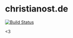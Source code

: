 # christianost.de

[![Build Status](https://travis-ci.org/ca057/christianost.de.svg?branch=master)](https://travis-ci.org/ca057/christianost.de)

<3

